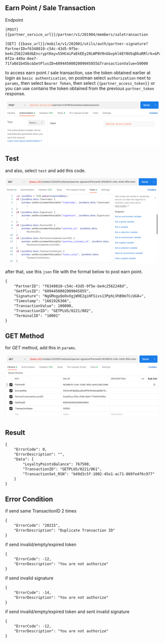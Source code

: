 ## Earn Point / Sale Transaction

Endpoint
````
[POST] {{partner_service_url}}/partner/v1/201904/members/saletransaction
````
````
[GET] {{base_url}}/mobile/v1/202001/utils/auth/partner-signature?PartnerID=f6348010-c54c-43d5-9f5e-be4c2562248d&EncryptKey=55HCmiPaEkEEy20LWP8V9nGbvpkl6EY8USqDkaRRlrk=&PartnerCustomerAccountID=fcea30ca-0f2a-449a-8ee7-71fa0d1b45bc&GetPlusID=6094450002009045855&TransactionValue=50000
````
to access earn point / sale transaction, use the token obtained earlier at login as ``basic authentication``, on postman select ``authorization`` next to ``params``, then select ``Bearer Token``, then select ``{{partner_access_token}}`` or you can use contains the token obtained from the previous ``partner_token`` response.

![earn_point](img/tokenearnpoint.png)

## Test
and also, select ``test`` and add this code.

![testmemberunlink](img/testearnpoint.png)

after that, use this ``json`` file with the format below to post earn point.
````
{
    "PartnerID": "f6348010-c54c-43d5-9f5e-be4c2562248d",
    "GetPlusID": "6094450002009045855",
    "Signature": "NgGMogyQeOxXgjW9E2giHFSivs13PphLVhB9m7CcUG8=",
    "Timestamp": "1661926366",
    "TransactionValue": 100000,
    "TransactionID": "GETPLUS/0221/002",
    "TerminalID": "10001"
}
````
## GET Method
for *GET* method, add this in ``params``.

![getmemberunlink](img/getearnpoint.png)

## Result
````
{
    "ErrorCode": 0,
    "ErrorDescription": "",
    "Data": {
        "LoyaltyPointsBalance": 767500,
        "TransactionID": "GETPLUS/0221/061",
        "TransactionSet_RSN": "b49d3c5f-1002-45e1-ac71-869fe4f6c977"
    }
}
````
## Error Condition
if send same TransactionID 2 times
````
{
    "ErrorCode": "20215",
    "ErrorDescription": "Duplicate Transaction ID"
}
````
if send invalid/empty/expired token
````
{
    "ErrorCode": -12,
    "ErrorDescription": "You are not authorize"
}
````
if send invalid signature
````
{
    "ErrorCode": -14,
    "ErrorDescription": "You are not authorize"
}
````
if send invalid/empty/expired token and sent invalid signature
````
{
    "ErrorCode": -12,
    "ErrorDescription": "You are not authorize"
}
````